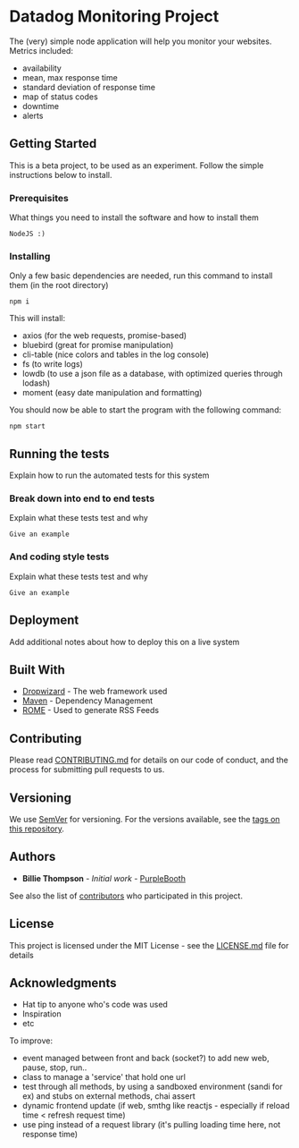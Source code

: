 # Datadog Monitoring Project

The (very) simple node application will help you monitor your websites.
Metrics included:
 - availability
 - mean, max response time
 - standard deviation of response time
 - map of status codes
 - downtime
 - alerts

## Getting Started

This is a beta project, to be used as an experiment. Follow the simple instructions below to install.

### Prerequisites

What things you need to install the software and how to install them

```
NodeJS :)
```

### Installing

Only a few basic dependencies are needed, run this command to install them (in the root directory)

```
npm i
```

This will install:
 - axios (for the web requests, promise-based)
 - bluebird (great for promise manipulation)
 - cli-table (nice colors and tables in the log console)
 - fs (to write logs)
 - lowdb (to use a json file as a database, with optimized queries through lodash)
 - moment (easy date manipulation and formatting)

You should now be able to start the program with the following command:

```
npm start
```


## Running the tests

Explain how to run the automated tests for this system

### Break down into end to end tests

Explain what these tests test and why

```
Give an example
```

### And coding style tests

Explain what these tests test and why

```
Give an example
```

## Deployment

Add additional notes about how to deploy this on a live system

## Built With

* [Dropwizard](http://www.dropwizard.io/1.0.2/docs/) - The web framework used
* [Maven](https://maven.apache.org/) - Dependency Management
* [ROME](https://rometools.github.io/rome/) - Used to generate RSS Feeds

## Contributing

Please read [CONTRIBUTING.md](https://gist.github.com/PurpleBooth/b24679402957c63ec426) for details on our code of conduct, and the process for submitting pull requests to us.

## Versioning

We use [SemVer](http://semver.org/) for versioning. For the versions available, see the [tags on this repository](https://github.com/your/project/tags).

## Authors

* **Billie Thompson** - *Initial work* - [PurpleBooth](https://github.com/PurpleBooth)

See also the list of [contributors](https://github.com/your/project/contributors) who participated in this project.

## License

This project is licensed under the MIT License - see the [LICENSE.md](LICENSE.md) file for details

## Acknowledgments

* Hat tip to anyone who's code was used
* Inspiration
* etc



To improve:
 - event managed between front and back (socket?) to add new web, pause, stop, run..
 - class to manage a 'service' that hold one url
 - test through all methods, by using a sandboxed environment (sandi for ex) and stubs on external methods, chai assert
 - dynamic frontend update (if web, smthg like reactjs - especially if reload time < refresh request time)
 - use ping instead of a request library (it's pulling loading time here, not response time)
